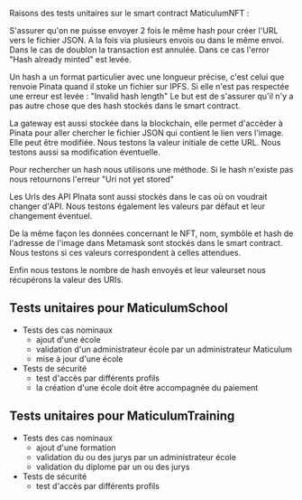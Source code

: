 Raisons des tests unitaires sur le smart contract MaticulumNFT :

S'assurer qu'on ne puisse envoyer 2 fois le même hash pour créer l'URL vers le fichier JSON.
A la fois via plusieurs envois ou dans le même envoi.
Dans le cas de doublon la transaction est annulée.
Dans ce cas l'error "Hash already minted" est levée.

Un hash a un format particulier avec une longueur précise, c'est celui que renvoie Pinata quand il stoke un fichier sur IPFS.
Si elle n'est pas respectée une erreur est levée : "Invalid hash length"
Le but est de s'assurer qu'il n'y a pas autre chose que des hash stockés dans le smart contract.

La gateway est aussi stockée dans la blockchain, elle permet d'accèder à Pinata pour aller chercher le fichier JSON qui contient le lien vers l'image.
Elle peut être modifiée.
Nous testons la valeur initiale de cette URL.
Nous testons aussi sa modification éventuelle.

Pour rechercher un hash nous utilisons une méthode.
Si le hash n'existe pas nous retournons l'erreur "Uri not yet stored"

Les Urls des API PInata sont aussi stockés dans le cas où on voudrait changer d'API.
Nous testons également les valeurs par défaut et leur changement éventuel.

De la même façon les données concernant le NFT, nom, symbôle et hash de l'adresse de l'image dans Metamask
sont stockés dans le smart contract.
Nous testons si ces valeurs correspondent à celles attendues.

Enfin nous testons le nombre de hash envoyés et leur valeurset nous récupérons la valeur des URIs.


## Tests unitaires pour MaticulumSchool
* Tests des cas nominaux
  - ajout d'une école
  - validation d'un administrateur école par un administrateur Maticulum
  - mise à jour d'une école
* Tests de sécurité
  - test d'accès par différents profils
  - la création d'une école doit être accompagnée du paiement

## Tests unitaires pour MaticulumTraining
* Tests des cas nominaux
  - ajout d'une formation
  - validation du ou des jurys par un administrateur école
  - validation du diplome par un ou des jurys
* Tests de sécurité
  - test d'accès par différents profils
